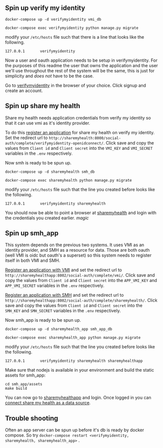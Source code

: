 ## Spin up verify my identity

`docker-compose up -d verifymyidentity vmi_db`

`docker-compose exec verifymyidentity python manage.py migrate`

modify your `/etc/hosts` file such that there is a line that looks like the following.

```
127.0.0.1       verifymyidentity
```



Now a user and oauth application needs to be setup in verifymyidentity. For the purposes of this readme the user that owns the application and the user we'll use throughout the rest of the system will be the same, this is just for simplicity and _does not_ have to be the case.

Go to [verifymyidentity](http://verifymyidentity:8001) in the browser of your choice. Click signup and create an account. 



## Spin up share my health

Share my health needs application credentials from verify my identity so that it can use vmi as it's identity provider.

To do this [register an application](http://verifymyidentity:8001/o/applications/register/) for share my health on verify my identity. Set the redirect url to `http://sharemyhealth:8000/social-auth/complete/verifymyidentity-openidconnect/`. Click save and copy the values from `Client id` and `Client secret` into the `VMI_KEY` and `VMI_SECRET` variables in the `.env` respectively.

Now smh is ready to be spun up.

`docker-compose up -d sharemyhealth smh_db`

`docker-compose exec sharemyhealth python manage.py migrate`

modify your `/etc/hosts` file such that the line you created before looks like the following.



```
127.0.0.1       verifymyidentity sharemyhealth
```



You should now be able to point a browser at [sharemyhealth](http://sharemyhealth:8000) and login with the credentials you created earlier. *magic*



## Spin up smh_app

This system depends on the previous two systems. It uses VMI as an identity provider, and SMH as a resource for data. Those are both oauth (well VMI is oidc but oauth's a superset) so this system needs to register itself in both VMI and SMH.

[Register an application with VMI](http://verifymyidentity:8001/o/applications/register/) and set the redirect url to `http://sharemyhealthapp:8002/social-auth/complete/vmi/`. Click save and copy the values from `Client id` and `Client secret` into the `APP_VMI_KEY` and `APP_VMI_SECRET` variables in the `.env` respectively.

[Register an application with SMH](http://sharemyhealth:8000/o/applications/register/) and set the redirect url to `http://sharemyhealthapp:8002/social-auth/complete/sharemyhealth/`. Click save and copy the values from `Client id` and `Client secret` into the `SMH_KEY` and `SMH_SECRET` variables in the `.env` respectively.

Now smh_app is ready to be spun up.

`docker-compose up -d sharemyhealth_app smh_app_db`

`docker-compose exec sharemyhealth_app python manage.py migrate`

modify your `/etc/hosts` file such that the line you created before looks like the following.

```
127.0.0.1       verifymyidentity sharemyhealth sharemyhealthapp
```

Make sure that nodejs is available in your environment and build the static assets for smh_app:

	cd smh_app/assets
	make build

You can now go to [sharemyhealthapp](http://sharemyhealthapp:8002) and login. Once logged in you can [connect share my health as a data source](http://sharemyhealthapp:8002/resources/).

## Trouble shooting

Often an app server can be spun up before it's db is ready by docker compose. So try `docker-compose restart <verifymyidentity, sharemyhealth, sharemyhealth_app>` .